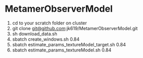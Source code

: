 # MetamerObserverModel

1. cd to your scratch folder on cluster
2. git clone git@github.com:jk619/MetamerObserverModel.git
3. sh download_data.sh
4. sbatch create_windows.sh 0.84
5. sbatch estimate_params_textureModel_target.sh 0.84
6. sbatch estimate_params_textureModel.sh 0.84

